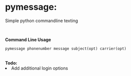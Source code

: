 # pymessage:
Simple python commandline texting

<br>

<b>Command Line Usage</b>
```
pymessage phonenumber message subject(opt) carrier(opt)
```
<br>
<b>Todo:</b>
<li>Add additional login options
  
